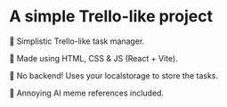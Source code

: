 # A simple Trello-like project

🦈 Simplistic Trello-like task manager.

🦈 Made using HTML, CSS & JS (React + Vite).

🦈 No backend! Uses your localstorage to store the tasks.

🦈 Annoying AI meme references included.
